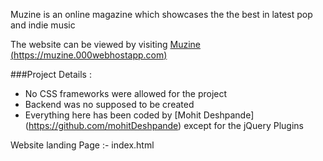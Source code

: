 Muzine is an online magazine which showcases the the best in latest pop and indie music

The website can be viewed by visiting
    [Muzine (https://muzine.000webhostapp.com)](https://muzine.000webhostapp.com)
   
###Project Details :
 - No CSS frameworks were allowed for the project
 - Backend was no supposed to be created
 - Everything here has been coded by [Mohit Deshpande] (https://github.com/mohitDeshpande) except for the jQuery Plugins

Website landing Page :-
index.html
